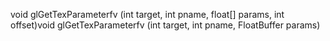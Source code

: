 void glGetTexParameterfv (int target, int pname, float[] params, int offset)void glGetTexParameterfv (int target, int pname, FloatBuffer params)